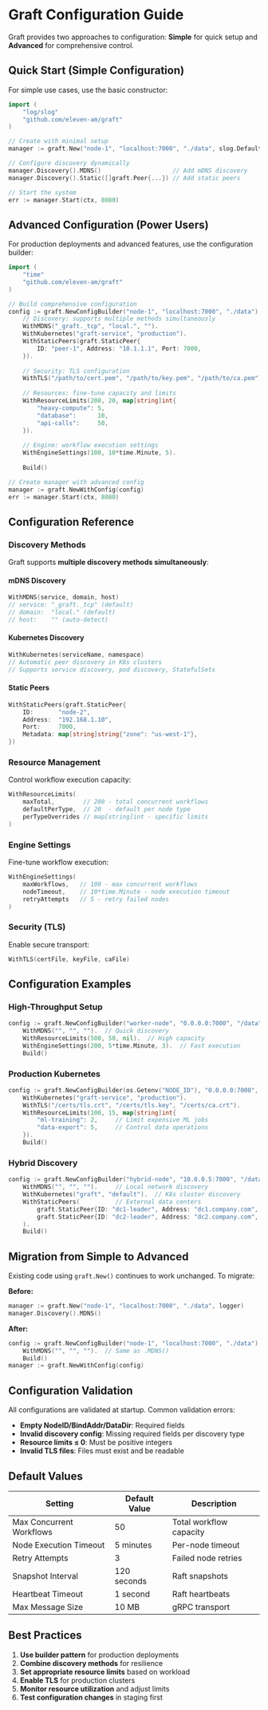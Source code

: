 # Graft Configuration Guide

Graft provides two approaches to configuration: **Simple** for quick setup and **Advanced** for comprehensive control.

## Quick Start (Simple Configuration)

For simple use cases, use the basic constructor:

```go
import (
    "log/slog"
    "github.com/eleven-am/graft"
)

// Create with minimal setup
manager := graft.New("node-1", "localhost:7000", "./data", slog.Default())

// Configure discovery dynamically
manager.Discovery().MDNS()                    // Add mDNS discovery
manager.Discovery().Static([]graft.Peer{...}) // Add static peers

// Start the system
err := manager.Start(ctx, 8080)
```

## Advanced Configuration (Power Users)

For production deployments and advanced features, use the configuration builder:

```go
import (
    "time"
    "github.com/eleven-am/graft"
)

// Build comprehensive configuration
config := graft.NewConfigBuilder("node-1", "localhost:7000", "./data").
    // Discovery: supports multiple methods simultaneously
    WithMDNS("_graft._tcp", "local.", "").
    WithKubernetes("graft-service", "production").
    WithStaticPeers(graft.StaticPeer{
        ID: "peer-1", Address: "10.1.1.1", Port: 7000,
    }).
    
    // Security: TLS configuration
    WithTLS("/path/to/cert.pem", "/path/to/key.pem", "/path/to/ca.pem").
    
    // Resources: fine-tune capacity and limits
    WithResourceLimits(200, 20, map[string]int{
        "heavy-compute": 5,
        "database":      10,
        "api-calls":     50,
    }).
    
    // Engine: workflow execution settings
    WithEngineSettings(100, 10*time.Minute, 5).
    
    Build()

// Create manager with advanced config
manager := graft.NewWithConfig(config)
err := manager.Start(ctx, 8080)
```

## Configuration Reference

### Discovery Methods

Graft supports **multiple discovery methods simultaneously**:

#### mDNS Discovery
```go
WithMDNS(service, domain, host)
// service: "_graft._tcp" (default)
// domain:  "local." (default)  
// host:    "" (auto-detect)
```

#### Kubernetes Discovery
```go
WithKubernetes(serviceName, namespace)
// Automatic peer discovery in K8s clusters
// Supports service discovery, pod discovery, StatefulSets
```

#### Static Peers
```go
WithStaticPeers(graft.StaticPeer{
    ID:       "node-2",
    Address:  "192.168.1.10", 
    Port:     7000,
    Metadata: map[string]string{"zone": "us-west-1"},
})
```

### Resource Management

Control workflow execution capacity:

```go
WithResourceLimits(
    maxTotal,        // 200 - total concurrent workflows
    defaultPerType,  // 20  - default per node type
    perTypeOverrides // map[string]int - specific limits
)
```

### Engine Settings

Fine-tune workflow execution:

```go
WithEngineSettings(
    maxWorkflows,   // 100 - max concurrent workflows
    nodeTimeout,    // 10*time.Minute - node execution timeout  
    retryAttempts   // 5 - retry failed nodes
)
```

### Security (TLS)

Enable secure transport:

```go
WithTLS(certFile, keyFile, caFile)
```

## Configuration Examples

### High-Throughput Setup
```go
config := graft.NewConfigBuilder("worker-node", "0.0.0.0:7000", "/data").
    WithMDNS("", "", "").  // Quick discovery
    WithResourceLimits(500, 50, nil).  // High capacity
    WithEngineSettings(200, 5*time.Minute, 3).  // Fast execution
    Build()
```

### Production Kubernetes
```go
config := graft.NewConfigBuilder(os.Getenv("NODE_ID"), "0.0.0.0:7000", "/data").
    WithKubernetes("graft-service", "production").
    WithTLS("/certs/tls.crt", "/certs/tls.key", "/certs/ca.crt").
    WithResourceLimits(100, 15, map[string]int{
        "ml-training": 2,     // Limit expensive ML jobs
        "data-export": 5,     // Control data operations
    }).
    Build()
```

### Hybrid Discovery
```go
config := graft.NewConfigBuilder("hybrid-node", "10.0.0.5:7000", "/data").
    WithMDNS("", "", "").     // Local network discovery
    WithKubernetes("graft", "default").  // K8s cluster discovery  
    WithStaticPeers(          // External data centers
        graft.StaticPeer{ID: "dc1-leader", Address: "dc1.company.com", Port: 7000},
        graft.StaticPeer{ID: "dc2-leader", Address: "dc2.company.com", Port: 7000},
    ).
    Build()
```

## Migration from Simple to Advanced

Existing code using `graft.New()` continues to work unchanged. To migrate:

**Before:**
```go
manager := graft.New("node-1", "localhost:7000", "./data", logger)
manager.Discovery().MDNS()
```

**After:**  
```go
config := graft.NewConfigBuilder("node-1", "localhost:7000", "./data").
    WithMDNS("", "", "").  // Same as .MDNS()
    Build()
manager := graft.NewWithConfig(config)
```

## Configuration Validation

All configurations are validated at startup. Common validation errors:

- **Empty NodeID/BindAddr/DataDir**: Required fields
- **Invalid discovery config**: Missing required fields per discovery type
- **Resource limits ≤ 0**: Must be positive integers
- **Invalid TLS files**: Files must exist and be readable

## Default Values

| Setting | Default Value | Description |
|---------|---------------|-------------|
| Max Concurrent Workflows | 50 | Total workflow capacity |
| Node Execution Timeout | 5 minutes | Per-node timeout |
| Retry Attempts | 3 | Failed node retries |
| Snapshot Interval | 120 seconds | Raft snapshots |
| Heartbeat Timeout | 1 second | Raft heartbeats |
| Max Message Size | 10 MB | gRPC transport |

## Best Practices

1. **Use builder pattern** for production deployments
2. **Combine discovery methods** for resilience  
3. **Set appropriate resource limits** based on workload
4. **Enable TLS** for production clusters
5. **Monitor resource utilization** and adjust limits
6. **Test configuration changes** in staging first
